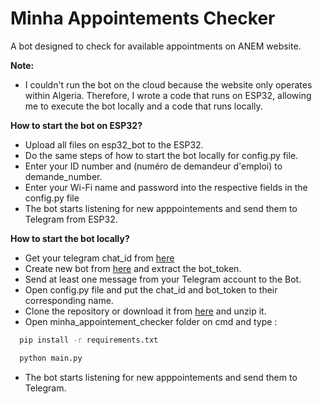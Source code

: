 # Minha Appointements Checker
A bot designed to check for available appointments on ANEM website.

**Note:**
* I couldn't run the bot on the cloud because the website only operates within Algeria. Therefore, I wrote a code that runs on ESP32, allowing me to execute the bot locally and a code that runs locally.

**How to start the bot on ESP32?**

* Upload all files on esp32_bot to the ESP32.
* Do the same steps of how to start the bot locally for config.py file.
* Enter your ID number and (numéro de demandeur d'emploi) to demande_number.
* Enter your Wi-Fi name and password into the respective fields in the config.py file
* The bot starts listening for new apppointements and send them to Telegram from ESP32.
  
**How to start the bot locally?**

*   Get your telegram chat\_id from [here](https://t.me/get_id_bot) 
*   Create new bot from [here](https://web.telegram.org/k/#@BotFather) and extract the bot_token.
*   Send at least one message from your Telegram account to the Bot.
*   Open config.py file and put the chat\_id and bot_token to their corresponding name.
*   Clone the repository or download it from [here](https://github.com/mouh2020/minha_appointement_checker/archive/refs/heads/master.zip) and unzip it.
*   Open minha_appointement_checker folder on cmd and type :  
```bash
  pip install -r requirements.txt
```
```bash
  python main.py
```
     
*   The bot starts listening for new apppointements and send them to Telegram.
